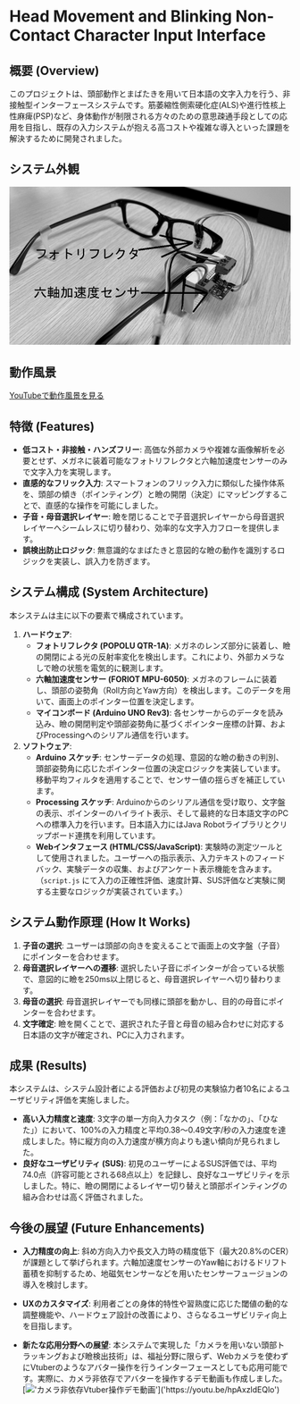 # Head Movement and Blinking Non-Contact Character Input Interface

## 概要 (Overview)

このプロジェクトは、頭部動作とまばたきを用いて日本語の文字入力を行う、非接触型インターフェースシステムです。筋萎縮性側索硬化症(ALS)や進行性核上性麻痺(PSP)など、身体動作が制限される方々のための意思疎通手段としての応用を目指し、既存の入力システムが抱える高コストや複雑な導入といった課題を解決するために開発されました。

## システム外観

![システム外観](experimental%20data/image/appearance.jpg)

## 動作風景

[YouTubeで動作風景を見る](https://youtu.be/X3LBFIodq7U)

## 特徴 (Features)

* **低コスト・非接触・ハンズフリー**: 高価な外部カメラや複雑な画像解析を必要とせず、メガネに装着可能なフォトリフレクタと六軸加速度センサーのみで文字入力を実現します。
* **直感的なフリック入力**: スマートフォンのフリック入力に類似した操作体系を、頭部の傾き（ポインティング）と瞼の開閉（決定）にマッピングすることで、直感的な操作を可能にしました。
* **子音・母音選択レイヤー**: 瞼を閉じることで子音選択レイヤーから母音選択レイヤーへシームレスに切り替わり、効率的な文字入力フローを提供します。
* **誤検出防止ロジック**: 無意識的なまばたきと意図的な瞼の動作を識別するロジックを実装し、誤入力を防ぎます。

## システム構成 (System Architecture)

本システムは主に以下の要素で構成されています。

1.  **ハードウェア**:
    * **フォトリフレクタ (POPOLU QTR-1A)**: メガネのレンズ部分に装着し、瞼の開閉による光の反射率変化を検出します。これにより、外部カメラなしで瞼の状態を電気的に観測します。
    * **六軸加速度センサー (FORIOT MPU-6050)**: メガネのフレームに装着し、頭部の姿勢角（Roll方向とYaw方向）を検出します。このデータを用いて、画面上のポインター位置を決定します。
    * **マイコンボード (Arduino UNO Rev3)**: 各センサーからのデータを読み込み、瞼の開閉判定や頭部姿勢角に基づくポインター座標の計算、およびProcessingへのシリアル通信を行います。
2.  **ソフトウェア**:
    * **Arduino スケッチ**: センサーデータの処理、意図的な瞼の動きの判別、頭部姿勢角に応じたポインター位置の決定ロジックを実装しています。移動平均フィルタを適用することで、センサー値の揺らぎを補正しています。
    * **Processing スケッチ**: Arduinoからのシリアル通信を受け取り、文字盤の表示、ポインターのハイライト表示、そして最終的な日本語文字のPCへの標準入力を行います。日本語入力にはJava Robotライブラリとクリップボード連携を利用しています。
    * **Webインタフェース (HTML/CSS/JavaScript)**: 実験時の測定ツールとして使用されました。ユーザーへの指示表示、入力テキストのフィードバック、実験データの収集、およびアンケート表示機能を含みます。（`script.js` にて入力の正確性評価、速度計算、SUS評価など実験に関する主要なロジックが実装されています。）

## システム動作原理 (How It Works)

1.  **子音の選択**: ユーザーは頭部の向きを変えることで画面上の文字盤（子音）にポインターを合わせます。
2.  **母音選択レイヤーへの遷移**: 選択したい子音にポインターが合っている状態で、意図的に瞼を250ms以上閉じると、母音選択レイヤーへ切り替わります。
3.  **母音の選択**: 母音選択レイヤーでも同様に頭部を動かし、目的の母音にポインターを合わせます。
4.  **文字確定**: 瞼を開くことで、選択された子音と母音の組み合わせに対応する日本語の文字が確定され、PCに入力されます。

## 成果 (Results)

本システムは、システム設計者による評価および初見の実験協力者10名によるユーザビリティ評価を実施しました。

* **高い入力精度と速度**: 3文字の単一方向入力タスク（例：「なかの」、「ひなた」）において、100%の入力精度と平均0.38〜0.49文字/秒の入力速度を達成しました。特に縦方向の入力速度が横方向よりも速い傾向が見られました。
* **良好なユーザビリティ (SUS)**: 初見のユーザーによるSUS評価では、平均74.0点（許容可能とされる68点以上）を記録し、良好なユーザビリティを示しました。特に、瞼の開閉によるレイヤー切り替えと頭部ポインティングの組み合わせは高く評価されました。


## 今後の展望 (Future Enhancements)

* **入力精度の向上**: 斜め方向入力や長文入力時の精度低下（最大20.8%のCER）が課題として挙げられます。六軸加速度センサーのYaw軸におけるドリフト蓄積を抑制するため、地磁気センサーなどを用いたセンサーフュージョンの導入を検討します。
* **UXのカスタマイズ**: 利用者ごとの身体的特性や習熟度に応じた閾値の動的な調整機能や、ハードウェア設計の改善により、さらなるユーザビリティ向上を目指します。

* **新たな応用分野への展望**: 本システムで実現した「カメラを用いない頭部トラッキングおよび瞼検出技術」は、福祉分野に限らず、Webカメラを使わずにVtuberのようなアバター操作を行うインターフェースとしても応用可能です。実際に、カメラ非依存でアバターを操作するデモ動画も作成しました。
[!['カメラ非依存Vtuber操作デモ動画']('https://youtu.be/hpAxzldEQlo')]('https://youtu.be/hpAxzldEQlo')
